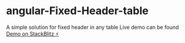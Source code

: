 # angular-Fixed-Header-table
A simple solution for fixed header in any table
Live demo can be found 
[Demo on StackBlitz ⚡️](https://stackblitz.com/edit/angular-ivy-tsljzh)
